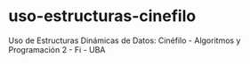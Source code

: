 # uso-estructuras-cinefilo
Uso de Estructuras Dinámicas de Datos: Cinéfilo - Algoritmos y Programación 2 - Fi - UBA 
